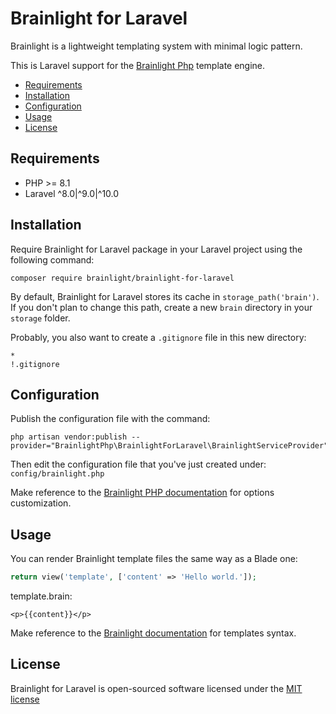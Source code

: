 # Brainlight for Laravel

Brainlight is a lightweight templating system with minimal logic pattern.

This is Laravel support for the [Brainlight Php](https://github.com/GiromettaMarco/brainlight-php) template engine.

- [Requirements](#requirements)
- [Installation](#installation)
- [Configuration](#configuration)
- [Usage](#usage)
- [License](#license)

## Requirements

- PHP >= 8.1
- Laravel ^8.0|^9.0|^10.0

## Installation

Require Brainlight for Laravel package in your Laravel project using the following command:

```
composer require brainlight/brainlight-for-laravel
```

By default, Brainlight for Laravel stores its cache in ```storage_path('brain')```. If you don't plan to change this path, create a new ```brain``` directory in your ```storage``` folder.

Probably, you also want to create a ```.gitignore``` file in this new directory:

```
*
!.gitignore
```

## Configuration

Publish the configuration file with the command:

```
php artisan vendor:publish --provider="BrainlightPhp\BrainlightForLaravel\BrainlightServiceProvider"
```

Then edit the configuration file that you've just created under: ```config/brainlight.php```

Make reference to the [Brainlight PHP documentation](https://github.com/GiromettaMarco/brainlight-php) for options customization.

## Usage

You can render Brainlight template files the same way as a Blade one:

```php
return view('template', ['content' => 'Hello world.']);
```

template.brain:

```
<p>{{content}}</p>
```

Make reference to the [Brainlight documentation](https://github.com/GiromettaMarco/brainlight) for templates syntax.

## License

Brainlight for Laravel is open-sourced software licensed under the [MIT license](http://opensource.org/licenses/MIT)
